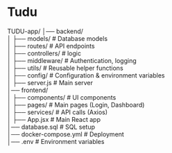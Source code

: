 # Tudu

TUDU-app/
│── backend/  
│   ├── models/       # Database models  
│   ├── routes/       # API endpoints  
│   ├── controllers/  # logic  
│   ├── middleware/   # Authentication, logging  
│   ├── utils/        # Reusable helper functions  
│   ├── config/       # Configuration & environment variables  
│   ├── server.js     # Main server  
│── frontend/  
│   ├── components/   # UI components  
│   ├── pages/        # Main pages (Login, Dashboard)  
│   ├── services/     # API calls (Axios)  
│   ├── App.jsx       # Main React app  
│── database.sql      # SQL setup  
│── docker-compose.yml # Deployment  
│── .env              # Environment variables  
